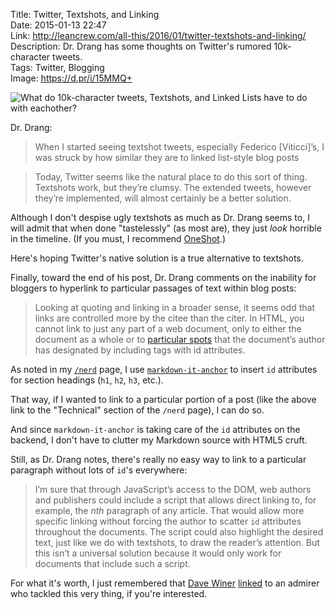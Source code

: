 Title: Twitter, Textshots, and Linking  
Date: 2015-01-13 22:47  
Link: http://leancrew.com/all-this/2016/01/twitter-textshots-and-linking/  
Description: Dr. Drang has some thoughts on Twitter's rumored 10k-character tweets.  
Tags: Twitter, Blogging  
Image: https://d.pr/i/15MMQ+  

![What do 10k-character tweets, Textshots, and Linked Lists have to do with eachother?][1]

Dr. Drang:

> When I started seeing textshot tweets, especially Federico [Viticci]’s, I was struck by how similar they are to linked list-style blog posts

> Today, Twitter seems like the natural place to do this sort of thing. Textshots work, but they’re clumsy. The extended tweets, however they’re implemented, will almost certainly be a better solution.

Although I don't despise ugly textshots as much as Dr. Drang seems to, I will admit that when done "tastelessly" (as most are), they just *look* horrible in the timeline. (If you must, I recommend [OneShot][2].)

Here's hoping Twitter's native solution is a true alternative to textshots.

Finally, toward the end of his post, Dr. Drang comments on the inability for bloggers to hyperlink to particular passages of text within blog posts:

> Looking at quoting and linking in a broader sense, it seems odd that links are controlled more by the citee than the citer. In HTML, you cannot link to just any part of a web document, only to either the document as a whole or to [particular spots][3] that the document’s author has designated by including tags with id attributes.

As noted in my [`/nerd`][4] page, I use [`markdown-it-anchor`][5] to insert `id` attributes for section headings (`h1`, `h2`, `h3`, etc.). 

That way, if I wanted to link to a particular portion of a post (like the above link to the "Technical" section of the `/nerd` page), I can do so.

And since `markdown-it-anchor` is taking care of the `id` attributes on the backend, I don't have to clutter my Markdown source with HTML5 cruft.

Still, as Dr. Drang notes, there's really no easy way to link to a particular paragraph without lots of `id`'s everywhere:

> I’m sure that through JavaScript’s access to the DOM, web authors and publishers could include a script that allows direct linking to, for example, the <i>nth</i> paragraph of any article. That would allow more specific linking without forcing the author to scatter `id` attributes throughout the documents. The script could also highlight the desired text, just like we do with textshots, to draw the reader’s attention. But this isn’t a universal solution because it would only work for documents that include such a script.

For what it's worth, I just remembered that [Dave Winer][6] [linked][7] to an admirer who tackled this very thing, if you're interested.

[1]: https://d.pr/i/15MMQ+ "Dr. Drang has some thoughts on Twitter's rumored 10k-character tweets"
[2]: https://geo.itunes.apple.com/us/app/oneshot-for-screenshots/id953724147?mt=8&at=1l3vx9s "OneShot on the App Store"
[3]: http://geekswithblogs.net/ihaynes/archive/2013/07/12/named-anchors-in-html5.aspx "Dr. Drang's link to 'id' attributes"
[4]: /nerd#technical "/nerd#technical Page"
[5]: https://www.npmjs.com/package/markdown-it-anchor "'markdown-it-anchor' on npmjs"
[6]: http://scripting.com/stories/2010/11/29/theNyTimesLeadsAgain.html "Dave Winer's post about the New York Times doing paragraph-level permalinks"
[7]: http://wordpress.org/extend/plugins/winerlinks/ "WinerLinks for WordPress"